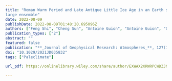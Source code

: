 ```yaml
---
title: "Roman Warm Period and Late Antique Little Ice Age in an Earth system model
large ensemble"
date: 2022-08-09
publishDate: 2022-08-09T01:48:20.695096Z
authors: ["Feng Shi", "Cheng Sun", "Antoine Guion", "Antoine Guion", "Qiuzhen Yin", "**Sen Zhao**", "Ting Liu", "Zhengtang Guo"]
publication_types: ["2"]
abstract: ""
featured: false
publication: "**_Journal of Geophysical Research: Atmospheres_**, 127(16), e2021JD035832"
doi: "10.1029/2021JD035832"
tags: ["Paleclimate"]

url_pdf: https://onlinelibrary.wiley.com/share/author/EXWAX2XRWRPCWDZJNXQJ?target=10.1029/2021JD035832

---
```


